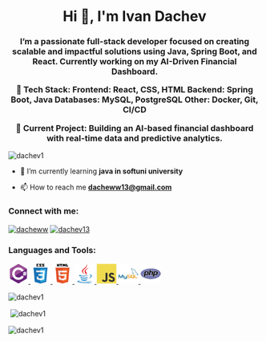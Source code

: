 <h1 align="center">Hi 👋, I'm Ivan Dachev</h1>
<h3 align="center">
I’m a passionate full-stack developer focused on creating scalable and impactful solutions using Java, Spring Boot, and React. Currently working on my AI-Driven Financial Dashboard.

🔧 Tech Stack:
Frontend: React, CSS, HTML
Backend: Spring Boot, Java
Databases: MySQL, PostgreSQL
Other: Docker, Git, CI/CD

🚀 Current Project:
Building an AI-based financial dashboard with real-time data and predictive analytics.</h3>

<p align="left"> <img src="https://komarev.com/ghpvc/?username=dachev1&label=Profile%20views&color=0e75b6&style=flat" alt="dachev1" /> </p>

- 🌱 I’m currently learning **java in softuni university**

- 📫 How to reach me **dacheww13@gmail.com**

<h3 align="left">Connect with me:</h3>
<p align="left">
<a href="https://instagram.com/dacheww" target="blank"><img align="center" src="https://raw.githubusercontent.com/rahuldkjain/github-profile-readme-generator/master/src/images/icons/Social/instagram.svg" alt="dacheww" height="30" width="40" /></a>
<a href="https://www.leetcode.com/dachev13" target="blank"><img align="center" src="https://raw.githubusercontent.com/rahuldkjain/github-profile-readme-generator/master/src/images/icons/Social/leet-code.svg" alt="dachev13" height="30" width="40" /></a>
</p>

<h3 align="left">Languages and Tools:</h3>
<p align="left"> <a href="https://www.w3schools.com/cs/" target="_blank" rel="noreferrer"> <img src="https://raw.githubusercontent.com/devicons/devicon/master/icons/csharp/csharp-original.svg" alt="csharp" width="40" height="40"/> </a> <a href="https://www.w3schools.com/css/" target="_blank" rel="noreferrer"> <img src="https://raw.githubusercontent.com/devicons/devicon/master/icons/css3/css3-original-wordmark.svg" alt="css3" width="40" height="40"/> </a> <a href="https://www.w3.org/html/" target="_blank" rel="noreferrer"> <img src="https://raw.githubusercontent.com/devicons/devicon/master/icons/html5/html5-original-wordmark.svg" alt="html5" width="40" height="40"/> </a> <a href="https://www.java.com" target="_blank" rel="noreferrer"> <img src="https://raw.githubusercontent.com/devicons/devicon/master/icons/java/java-original.svg" alt="java" width="40" height="40"/> </a> <a href="https://developer.mozilla.org/en-US/docs/Web/JavaScript" target="_blank" rel="noreferrer"> <img src="https://raw.githubusercontent.com/devicons/devicon/master/icons/javascript/javascript-original.svg" alt="javascript" width="40" height="40"/> </a> <a href="https://www.mysql.com/" target="_blank" rel="noreferrer"> <img src="https://raw.githubusercontent.com/devicons/devicon/master/icons/mysql/mysql-original-wordmark.svg" alt="mysql" width="40" height="40"/> </a> <a href="https://www.php.net" target="_blank" rel="noreferrer"> <img src="https://raw.githubusercontent.com/devicons/devicon/master/icons/php/php-original.svg" alt="php" width="40" height="40"/> </a> </p>

<p><img align="center" src="https://github-readme-stats.vercel.app/api/top-langs?username=dachev1&show_icons=true&locale=en&layout=compact" alt="dachev1" /></p>

<p>&nbsp;<img align="center" src="https://github-readme-stats.vercel.app/api?username=dachev1&show_icons=true&locale=en" alt="dachev1" /></p>

<p><img align="center" src="https://github-readme-streak-stats.herokuapp.com/?user=dachev1&" alt="dachev1" /></p>


